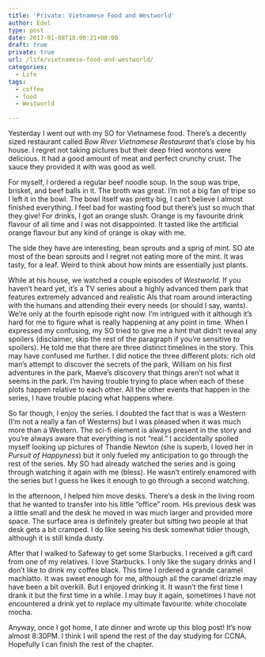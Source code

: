 ```yaml
---
title: 'Private: Vietnamese Food and Westworld'
author: Edel
type: post
date: 2017-01-08T18:00:21+00:00
draft: true
private: true
url: /life/vietnamese-food-and-westworld/
categories:
  - Life
tags:
  - coffee
  - food
  - Westworld

---
```

Yesterday I went out with my SO for Vietnamese food. There&#8217;s a decently sized restaurant called _Bow River Vietnamese Restaurant_ that&#8217;s close by his house. I regret not taking pictures but their deep fried wontons were delicious. It had a good amount of meat and perfect crunchy crust. The sauce they provided it with was good as well.

For myself, I ordered a regular beef noodle soup. In the soup was tripe, brisket, and beef balls in it. The broth was great. I&#8217;m not a big fan of tripe so I left it in the bowl. The bowl itself was pretty big, I can&#8217;t believe I almost finished everything. I feel bad for wasting food but there&#8217;s just so much that they give! For drinks, I got an orange slush. Orange is my favourite drink flavour of all time and I was not disappointed. It tasted like the artificial orange flavour but any kind of orange is okay with me.

The side they have are interesting, bean sprouts and a sprig of mint. SO ate most of the bean sprouts and I regret not eating more of the mint. It was tasty, for a leaf. Weird to think about how mints are essentially just plants.

While at his house, we watched a couple episodes of _Westworld_. If you haven&#8217;t heard yet, it&#8217;s a TV series about a highly advanced them park that features extremely advanced and realistic AIs that roam around interacting with the humans and attending their every needs (or should I say, wants). We&#8217;re only at the fourth episode right now. I&#8217;m intrigued with it although it&#8217;s hard for me to figure what is really happening at any point in time. When I expressed my confusing, my SO tried to give me a hint that didn&#8217;t reveal any spoilers (disclaimer, skip the rest of the paragraph if you&#8217;re sensitive to spoilers). He told me that there are three distinct timelines in the story. This may have confused me further. I did notice the three different plots: rich old man&#8217;s attempt to discover the secrets of the park, William on his first adventures in the park, Maeve&#8217;s discovery that things aren&#8217;t not what it seems in the park. I&#8217;m having trouble trying to place when each of these plots happen relative to each other. All the other events that happen in the series, I have trouble placing what happens where.

So far though, I enjoy the series. I doubted the fact that is was a Western (I&#8217;m not a really a fan of Westerns) but I was pleased when it was much more than a Western. The sci-fi element is always present in the story and you&#8217;re always aware that everything is not &#8220;real.&#8221; I accidentally spoiled myself looking up pictures of Thandie Newton (she is superb, I loved her in _Pursuit of Happyness_) but it only fueled my anticipation to go through the rest of the series. My SO had already watched the series and is going through watching it again with me (bless). He wasn&#8217;t entirely enamored with the series but I guess he likes it enough to go through a second watching.

In the afternoon, I helped him move desks. There&#8217;s a desk in the living room that he wanted to transfer into his little &#8220;office&#8221; room. His previous desk was a little small and the desk he moved in was much larger and provided more space. The surface area is definitely greater but sitting two people at that desk gets a bit cramped. I do like seeing his desk somewhat tidier though, although it is still kinda dusty.

After that I walked to Safeway to get some Starbucks. I received a gift card from one of my relatives. I love Starbucks. I only like the sugary drinks and I don&#8217;t like to drink my coffee black. This time I ordered a grande caramel machiatto. It was sweet enough for me, although all the caramel drizzle may have been a bit overkill. But I enjoyed drinking it. It wasn&#8217;t the first time I drank it but the first time in a while. I may buy it again, sometimes I have not encountered a drink yet to replace my ultimate favourite: white chocolate mocha.

Anyway, once I got home, I ate dinner and wrote up this blog post! It&#8217;s now almost 8:30PM. I think I will spend the rest of the day studying for CCNA. Hopefully I can finish the rest of the chapter.